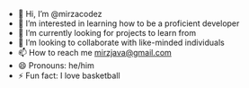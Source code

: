 - 👋 Hi, I’m @mirzacodez
- 👀 I’m interested in learning how to be a proficient developer
- 🌱 I’m currently looking for projects to learn from
- 💞️ I’m looking to collaborate with like-minded individuals 
- 📫 How to reach me mirzjava@gmail.com
- 😄 Pronouns: he/him
- ⚡ Fun fact: I love basketball

<!---
mirzacodez/mirzacodez is a ✨ special ✨ repository because its `README.md` (this file) appears on your GitHub profile.
You can click the Preview link to take a look at your changes.
--->
